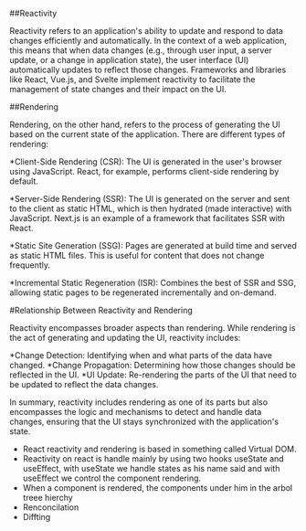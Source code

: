 ##Reactivity

Reactivity refers to an application's ability to update and respond to data changes efficiently and automatically. In the context of a web application, this means that when data changes (e.g., through user input, a server update, or a change in application state), the user interface (UI) automatically updates to reflect those changes. Frameworks and libraries like React, Vue.js, and Svelte implement reactivity to facilitate the management of state changes and their impact on the UI.

##Rendering

Rendering, on the other hand, refers to the process of generating the UI based on the current state of the application. There are different types of rendering:

\*Client-Side Rendering (CSR): The UI is generated in the user's browser using JavaScript. React, for example, performs client-side rendering by default.

\*Server-Side Rendering (SSR): The UI is generated on the server and sent to the client as static HTML, which is then hydrated (made interactive) with JavaScript. Next.js is an example of a framework that facilitates SSR with React.

\*Static Site Generation (SSG): Pages are generated at build time and served as static HTML files. This is useful for content that does not change frequently.

\*Incremental Static Regeneration (ISR): Combines the best of SSR and SSG, allowing static pages to be regenerated incrementally and on-demand.

<!-- What is built-time vs request time? for later -->

#Relationship Between Reactivity and Rendering

Reactivity encompasses broader aspects than rendering. While rendering is the act of generating and updating the UI, reactivity includes:

*Change Detection: Identifying when and what parts of the data have changed.
*Change Propagation: Determining how those changes should be reflected in the UI.
\*UI Update: Re-rendering the parts of the UI that need to be updated to reflect the data changes.

In summary, reactivity includes rendering as one of its parts but also encompasses the logic and mechanisms to detect and handle data changes, ensuring that the UI stays synchronized with the application's state.

- React reactivity and rendering is based in something called Virtual DOM.
- Reactivity on react is handle mainly by using two hooks useState and useEffect,
  with useState we handle states as his name said and with useEffect we control the component rendering.
- When a component is rendered, the components under him in the arbol treee hierchy
- Renconcilation
- Diffting
